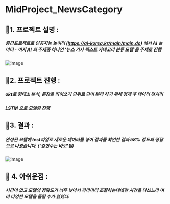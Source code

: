 # MidProject_NewsCategory

## 🥇1. 프로젝트 설명 : 
##### 중간프로젝트로 인공지능 놀이터 (https://ai-korea.kr/main/main.do) 에서 AI 놀이터 - 이지 AI 의 주제중 하나인 '뉴스 기사 텍스트 카테고리 분류 모델'을 주제로 진행
  ![image](https://user-images.githubusercontent.com/108638803/205233064-828f1ba2-f485-43f8-a1e8-d8c29a475106.png)

## 🥈2. 프로젝트 진행 : 
##### okt로 형태소 분석, 문장을 띄어쓰기 단위로 단어 분리 하기 위해 정제 후 데이터 전처리
##### LSTM 으로 모델링 진행

## 🥉3. 결과 : 
##### 완성된 모델에 test파일로 새로운 데이터를 넣어 결과를 확인한 결과 58% 정도의 정답으로 나왔습니다. ('김현수는 바보'팀)

![image](https://user-images.githubusercontent.com/108638803/205232560-b4c204d1-040c-40b9-b46d-16296aafa9fc.png)


## 🔢 4. 아쉬운점 :
##### 시간이 없고 모델의 정확도가 너무 낮아서 파라미터 조절하는데에만 시간을 다쓰느라 여러 다양한 모델을 돌릴 수가 없었다.
